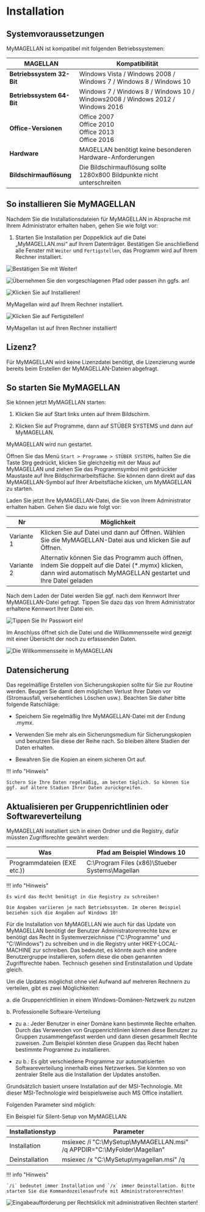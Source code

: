 # Installation

## Systemvoraussetzungen

MyMAGELLAN ist kompatibel mit folgenden Betriebssystemen:

| MAGELLAN                  | Kompatibilität                                                                      |
| ------------------------- | ----------------------------------------------------------------------------------- |
| **Betriebssystem 32-Bit** | Windows  Vista / Windows  2008 / Windows  7 / Windows  8 / Windows  10              |
| **Betriebssystem 64-Bit** | Windows 7 /  Windows 8 /  Windows 10 /  Windows2008 /  Windows 2012 /  Windows 2016 |
| **Office-Versionen**      | Office  2007 <br> Office 2010<br>Office 2013<br>Office 2016                        |
| **Hardware**              | MAGELLAN benötigt keine besonderen Hardware-Anforderungen                           |
| **Bildschirmauflösung**   | Die Bildschirmauflösung sollte 1280x800 Bildpunkte nicht unterschreiten             |

## So installieren Sie MyMAGELLAN

Nachdem Sie die Installationsdateien für MyMAGELLAN in Absprache mit Ihrem Administrator erhalten haben, gehen Sie wie folgt vor:

1. Starten Sie Installation per Doppelklick auf die Datei „MyMAGELLAN.msi“ auf Ihrem Datenträger. Bestätigen Sie anschließend alle Fenster mit `Weiter` und `Fertigstellen`, das Programm wird auf Ihrem Rechner installiert.

![Bestätigen Sie mit Weiter!](/assets/images/installation/01.png)

![Übernehmen Sie den vorgeschlagenen Pfad oder passen ihn ggfs. an!](/assets/images/installation/01.01.png)

![Klicken Sie auf Installieren!](/assets/images/installation/02.png)

MyMagellan wird auf Ihrem Rechner installiert.

![Klicken Sie auf Fertigstellen!](/assets/images/installation/04.png)

MyMagellan ist auf Ihren Rechner installiert!

## Lizenz?

Für MyMAGELLAN wird keine Lizenzdatei benötigt, die Lizenzierung wurde bereits beim Erstellen der MyMAGELLAN-Dateien abgefragt.

## So starten Sie MyMAGELLAN

Sie können jetzt MyMAGELLAN starten:

1. Klicken Sie auf Start links unten auf Ihrem Bildschirm.

2. Klicken Sie auf Programme, dann auf STÜBER SYSTEMS und dann auf MyMAGELLAN.

MyMAGELLAN wird nun gestartet.

Öffnen Sie das Menü `Start > Programme > STÜBER SYSTEMS`, halten Sie die Taste Strg gedrückt, klicken Sie gleichzeitig mit der Maus auf MyMAGELLAN und ziehen Sie das Programmsymbol mit gedrückter Maustaste auf Ihre Bildschirmarbeitsfläche. Sie können dann direkt auf das MyMAGELLAN-Symbol auf Ihrer Arbeitsfläche klicken, um MyMAGELLAN zu starten.

Laden Sie jetzt Ihre MyMAGELLAN-Datei, die Sie von Ihrem Administrator erhalten haben. Gehen Sie dazu wie folgt vor:

| Nr         | Möglichkeit                                                                                                                                                         |
| ---------- | ------------------------------------------------------------------------------------------------------------------------------------------------------------------- |
| Variante 1 | Klicken Sie auf Datei und dann auf Öffnen. Wählen Sie die MyMAGELLAN-Datei aus und klicken Sie auf Öffnen.                                                          |
| Variante 2 | Alternativ können Sie das Programm auch öffnen, indem Sie doppelt auf die Datei (*.mymx) klicken, dann wird automatisch MyMAGELLAN gestartet und Ihre Datei geladen |

Nach dem Laden der Datei werden Sie ggf. nach dem Kennwort Ihrer MyMAGELLAN-Datei gefragt. Tippen Sie dazu das von Ihrem Administrator erhaltene Kennwort Ihrer Datei ein.

![Tippen Sie Ihr Passwort ein!](/assets/images/35.png)

Im Anschluss öffnet sich die Datei und die Willkommensseite wird gezeigt mit einer Übersicht der noch zu erfassenden Daten.

![Die Willkommensseite in MyMAGELLAN](/assets/images/34.png)

## Datensicherung

Das regelmäßige Erstellen von Sicherungskopien sollte für Sie zur Routine werden. Beugen Sie damit dem möglichen Verlust Ihrer Daten vor (Stromausfall, versehentliches Löschen usw.). Beachten Sie daher bitte folgende Ratschläge:

* Speichern Sie regelmäßig Ihre MyMAGELLAN-Datei mit der Endung .mymx.

* Verwenden Sie mehr als ein Sicherungsmedium für Sicherungskopien und benutzen Sie diese der Reihe nach. So bleiben ältere Stadien der Daten erhalten.

* Bewahren Sie die Kopien an einem sicheren Ort auf.

!!! info "Hinweis"

	Sichern Sie Ihre Daten regelmäßig, am besten täglich. So können Sie ggf. auf ältere Stadien Ihrer Daten zurückgreifen.

## Aktualisieren per Gruppenrichtlinien oder Softwareverteilung

MyMAGELLAN installiert sich in einen Ordner und die Registry, dafür müssten Zugriffsrechte gewährt werden:

| Was                         | Pfad am Beispiel Windows 10                       |
| --------------------------- | ------------------------------------------------- |
| Programmdateien (EXE etc.)) | C:\Program Files (x86)\Stueber Systems\Magellan|

!!! info "Hinweis"

	Es wird das Recht benötigt in die Registry zu schreiben!

	Die Angaben variieren je nach Betriebssystem. Im oberen Beispiel beziehen sich die Angaben auf Windows 10!

Für die Installation von MyMAGELLAN wie auch für das Update von MyMAGELLAN benötigt der Benutzer Administratorenrechte bzw. er benötigt das Recht in Systemverzeichnisse ("C:\Programme" und "C:\Windows") zu schreiben und in die Registry unter HKEY-LOCAL-MACHINE zur schreiben. Das bedeutet, es könnte auch eine andere Benutzergruppe installieren, sofern diese die oben genannten Zugriffsrechte haben. Technisch gesehen sind Erstinstallation und Update gleich.

Um die Updates möglichst ohne viel Aufwand auf mehreren Rechnern zu verteilen, gibt es zwei Möglichkeiten:

a. die Gruppenrichtlinien in einem Windows-Domänen-Netzwerk zu nutzen

b. Professionelle Software-Verteilung

* zu a.: Jeder Benutzer in einer Domäne kann bestimmte Rechte erhalten. Durch das Verwenden von Gruppenrichtlinien können diese Benutzer zu Gruppen zusammengefasst werden und dann diesen gesammelt Rechte zuweisen. Zum Beispiel könnten diese Gruppen das Recht haben bestimmte Programme zu installieren.

* zu b.: Es gibt verschiedene Programme zur automatisierten Softwareverteilung innerhalb eines Netzwerkes. Sie könnten so von zentraler Stelle aus die Installation der Updates anstoßen.

Grundsätzlich basiert unsere Installation auf der MSI-Technologie. Mit dieser MSI-Technologie wird beispielsweise auch MS Office installiert.

Folgenden Parameter sind möglich:

Ein Beispiel für Silent-Setup von MyMAGELLAN:

| Installationstyp | Parameter                                                                |
| ---------------- | ------------------------------------------------------------------------ |
| Installation     | msiexec /i "C:\MySetup\MyMAGELLAN.msi" /q APPDIR="C:\MyFolder\Magellan" |
| Deinstallation   | msiexec /x "C:\MySetup\myagellan.msi" /q                                |

!!! info "Hinweis"

	`/i` bedeutet immer Installation und `/x` immer Deinstallation.	Bitte starten Sie die Kommandozeilenaufrufe mit Administratorenrechten!

![Eingabeaufforderung per Rechtsklick mit administrativen Rechten starten!](/assets/images/eingabeaufforderung.als.admin.png)
